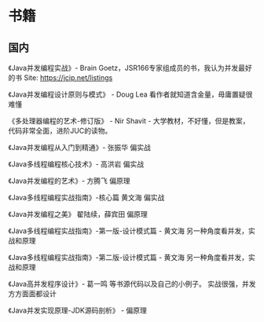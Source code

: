 # 书籍

## 国内

《Java并发编程实战》- Brain Goetz，JSR166专家组成员的书，我认为并发最好的书 Site: https://jcip.net/listings

《Java并发编程设计原则与模式》 - Doug Lea 看作者就知道含金量，毋庸置疑很难懂

《多处理器编程的艺术-修订版》 - Nir Shavit - 大学教材，不好懂，但是教案，代码非常全面，进阶JUC的读物。

《Java并发编程从入门到精通》- 张振华 偏实战

《Java多线程编程核心技术》- 高洪岩 偏实战

《Java并发编程的艺术》- 方腾飞 偏原理

《Java多线程编程实战指南》-核心篇 黄文海 偏实战

《Java并发编程之美》 翟陆续，薛宾田 偏原理

《Java多线程编程实战指南》-第一版-设计模式篇 - 黄文海 另一种角度看并发，实战和原理

《Java多线程编程实战指南》-第二版-设计模式篇 - 黄文海 另一种角度看并发，实战和原理

《Java高并发程序设计》- 葛一鸣 等书源代码以及自己的小例子。 实战很强，并发方方面面都设计

《Java并发实现原理-JDK源码剖析》 - 偏原理